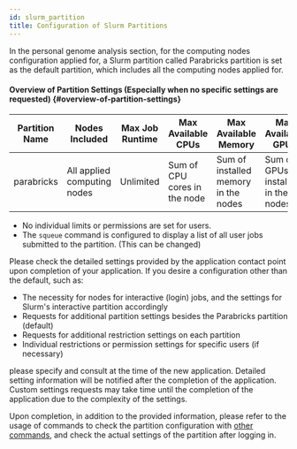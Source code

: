 ```yaml
---
id: slurm_partition
title: Configuration of Slurm Partitions
---
```


In the personal genome analysis section, for the computing nodes configuration applied for, a Slurm partition called Parabricks partition is set as the default partition, which includes all the computing nodes applied for.

#### Overview of Partition Settings (Especially when no specific settings are requested) {#overview-of-partition-settings}
| Partition Name | Nodes Included | Max Job Runtime | Max Available CPUs | Max Available Memory | Max Available GPUs |
|----------------|----------------|-----------------|--------------------|----------------------|--------------------|
| parabricks     | All applied computing nodes | Unlimited | Sum of CPU cores in the node | Sum of installed memory in the nodes | Sum of GPUs installed in the nodes |

- No individual limits or permissions are set for users.
- The `squeue` command is configured to display a list of all user jobs submitted to the partition. (This can be changed)

Please check the detailed settings provided by the application contact point upon completion of your application. If you desire a configuration other than the default, such as:

- The necessity for nodes for interactive (login) jobs, and the settings for Slurm's interactive partition accordingly
- Requests for additional partition settings besides the Parabricks partition (default)
- Requests for additional restriction settings on each partition
- Individual restrictions or permission settings for specific users (if necessary)

please specify and consult at the time of the new application. Detailed setting information will be notified after the completion of the application. Custom settings requests may take time until the completion of the application due to the complexity of the settings.

Upon completion, in addition to the provided information, please refer to the usage of commands to check the partition configuration with [other commands](/guides/software/JobScheduler/Slurm/other_commands#showpartitions), and check the actual settings of the partition after logging in.
